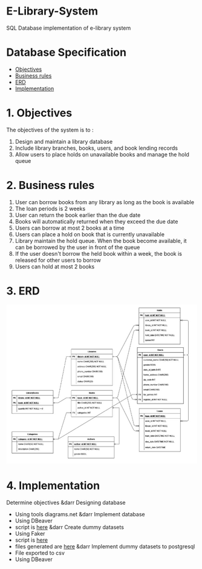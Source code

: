 # E-Library-System
SQL Database implementation of e-library system

# Database Specification
- [Objectives](#1-objectives) 
- [Business rules](#2-business-rules) 
- [ERD](#3-ERD)
- [Implementation](#4-implementation)

# 1. Objectives
The objectives of the system is to :
1. Design and maintain a library database
2. Include library branches, books, users, and book lending records
3. Allow users to place holds on unavailable books and manage the hold queue

# 2. Business rules
1. User can borrow books from any library as long as the book is available
2. The loan periods is 2 weeks
3. User can return the book earlier than the due date
4. Books will automatically returned when they exceed the due date
5. Users can borrow at most 2 books at a time
6. Users can place a hold on book that is currently unavailable
7. Library maintain the hold queue. When the book become available, it can be borrowed by the user in front of the queue
8. If the user doesn't borrow the held book within a week, the book is released for other users to borrow
9. Users can hold at most 2 books

# 3. ERD
![ERD](https://github.com/Arasy/E-Library-System/blob/main/images/ERD-v4.JPG)

# 4. Implementation
Determine objectives
&darr
Designing database
- Using tools diagrams.net
&darr
Implement database
- Using DBeaver
- script is [here](https://github.com/Arasy/E-Library-System/blob/main/scripts/table_create.sql)
&darr
Create dummy datasets
- Using Faker
- script is [here](https://github.com/Arasy/E-Library-System/blob/main/scripts/data_dummy.ipynb)
- files generated are [here](https://github.com/Arasy/E-Library-System/tree/main/dummy_data)
&darr
Implement dummy datasets to postgresql
- File exported to csv
- Using DBeaver
